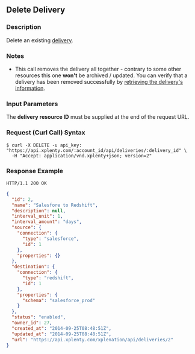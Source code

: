 ## Delete Delivery

### Description
Delete an existing [delivery](https://github.com/xplenty/xplenty-api-doc-v2/blob/master/resources/delivery.md).

### Notes
* This call removes the delivery all together - contrary to some other resources this one **won't** be archived / updated.
You can verify that a delivery has been removed successfully by [retrieving the delivery's information](https://github.com/xplenty/xplenty-api-doc-v2/blob/master/sections/get-delivery-information.md).

### Input Parameters
The **delivery resource ID** must be supplied at the end of the request URL.

### Request (Curl Call) Syntax
```shell
$ curl -X DELETE -u api_key: "https://api.xplenty.com/:account_id/api/deliveries/:delivery_id" \
  -H "Accept: application/vnd.xplenty+json; version=2" 
```

### Response Example
```HTTP
HTTP/1.1 200 OK
```

```json
{
  "id": 2,
  "name": "Salesfore to Redshift",
  "description": null,
  "interval_unit": 1,
  "interval_amount": "days",
  "source": {
    "connection": {
      "type": "salesforce",
      "id": 1
    },
    "properties": {}
  },
  "destination": {
    "connection": {
      "type": "redshift",
      "id": 1
    },
    "properties": {
      "schema": "salesforce_prod"
    }
  },
  "status": "enabled",
  "owner_id": 27,
  "created_at": "2014-09-25T08:48:51Z",
  "updated_at": "2014-09-25T08:48:51Z",
  "url": "https://api.xplenty.com/xplenation/api/deliveries/2"
}
```
